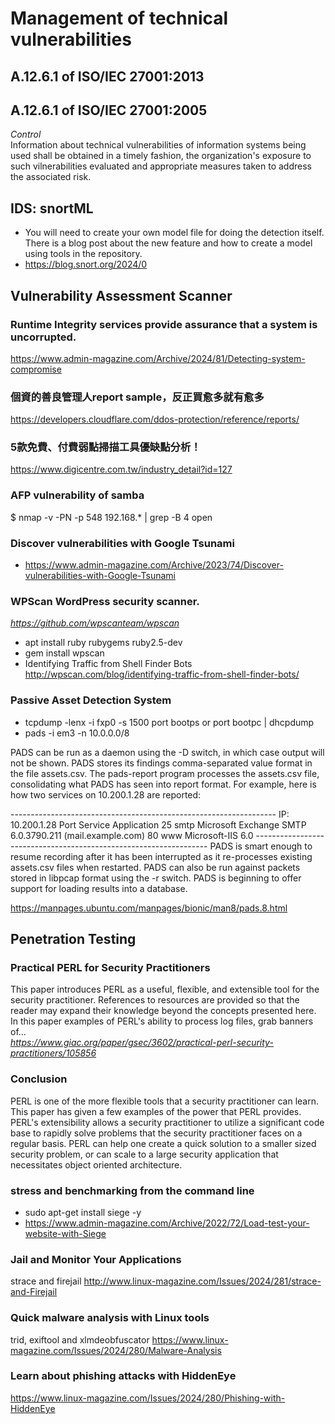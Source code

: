 # Management of technical vulnerabilities
## A.12.6.1 of ISO/IEC 27001:2013
## A.12.6.1 of ISO/IEC 27001:2005
<i>Control</i><br>
Information about technical vulnerabilities of information systems being used shall be obtained in a timely fashion, the organization's exposure to such vilnerabilities evaluated and appropriate measures taken to address the associated risk.
## IDS: snortML
 - You will need to create your own model file for doing the detection itself. There is a blog post about the new feature and how to create a model using tools in the repository.
 - https://blog.snort.org/2024/0
## Vulnerability Assessment Scanner
### Runtime Integrity services provide assurance that a system is uncorrupted.
https://www.admin-magazine.com/Archive/2024/81/Detecting-system-compromise
### 個資的善良管理人report sample，反正買愈多就有愈多
https://developers.cloudflare.com/ddos-protection/reference/reports/
### 5款免費、付費弱點掃描工具優缺點分析！
https://www.digicentre.com.tw/industry_detail?id=127
### AFP vulnerability of samba
$ nmap -v -PN -p 548 192.168.* | grep -B 4 open
### Discover vulnerabilities with Google Tsunami
 - https://www.admin-magazine.com/Archive/2023/74/Discover-vulnerabilities-with-Google-Tsunami
### WPScan WordPress security scanner.
<i> https://github.com/wpscanteam/wpscan </i>
 - apt install ruby rubygems ruby2.5-dev
 - gem install wpscan
 - Identifying Traffic from Shell Finder Bots http://wpscan.com/blog/identifying-traffic-from-shell-finder-bots/
### Passive Asset Detection System
 - tcpdump -lenx -i fxp0 -s 1500 port bootps or port bootpc | dhcpdump
 - pads -i em3 -n 10.0.0.0/8

PADS can be run as a daemon using the -D switch, in which case output will not be shown. PADS stores its findings comma-separated value format in the file assets.csv. The pads-report program processes the assets.csv file, consolidating what PADS has seen into report format. For example, here is how two services on 10.200.1.28 are reported:

------------------------------------------------------------------ IP: 10.200.1.28 Port Service Application 25 smtp Microsoft Exchange SMTP 6.0.3790.211 (mail.example.com) 80 www Microsoft-IIS 6.0 ------------------------------------------------------------------ PADS is smart enough to resume recording after it has been interrupted as it re-processes existing assets.csv files when restarted. PADS can also be run against packets stored in libpcap format using the -r switch. PADS is beginning to offer support for loading results into a database.

https://manpages.ubuntu.com/manpages/bionic/man8/pads.8.html
## Penetration Testing
### Practical PERL for Security Practitioners
This paper introduces PERL as a useful, flexible, and extensible tool for the security practitioner. References to resources are provided so that the reader may expand their knowledge beyond the concepts presented here. In this paper examples of PERL's ability to process log files, grab banners of...<br>
<i>https://www.giac.org/paper/gsec/3602/practical-perl-security-practitioners/105856</i>
### Conclusion
PERL is one of the more flexible tools that a security practitioner can learn. This paper has given a few examples of the power that PERL provides. PERL's extensibility allows a security practitioner to utilize a significant code base to rapidly solve problems that the security practitioner faces on a regular basis. PERL can help one create a quick solution to a smaller sized security problem, or can scale to a large security application that necessitates object oriented architecture.
### stress and benchmarking from the command line
 - sudo apt-get install siege -y
 - https://www.admin-magazine.com/Archive/2022/72/Load-test-your-website-with-Siege
### Jail and Monitor Your Applications
strace and firejail http://www.linux-magazine.com/Issues/2024/281/strace-and-Firejail
### Quick malware analysis with Linux tools
trid, exiftool and xlmdeobfuscator https://www.linux-magazine.com/Issues/2024/280/Malware-Analysis
### Learn about phishing attacks with HiddenEye
https://www.linux-magazine.com/Issues/2024/280/Phishing-with-HiddenEye
